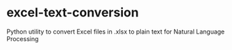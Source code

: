 # excel-text-conversion
Python utility to convert Excel files in .xlsx to plain text for Natural Language Processing
